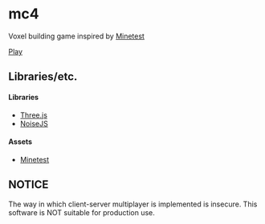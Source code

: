 # mc4

Voxel building game inspired by [Minetest](https://www.minetest.net/)

[Play](https://kholland4.github.io/mc4/)

## Libraries/etc.

#### Libraries

* [Three.js](https://threejs.org/)
* [NoiseJS](https://github.com/josephg/noisejs)

#### Assets

* [Minetest](https://github.com/minetest/minetest_game)

## NOTICE

The way in which client-server multiplayer is implemented is insecure.
This software is NOT suitable for production use.
